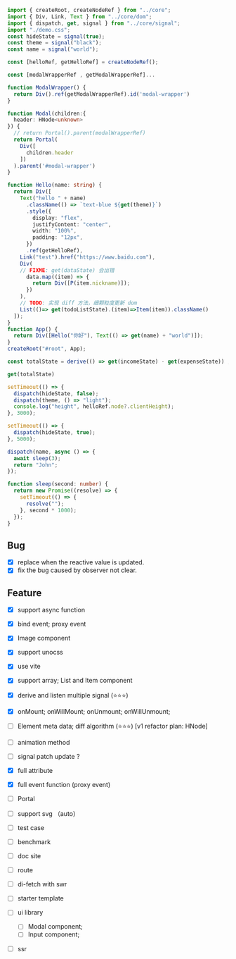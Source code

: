 ```ts
import { createRoot, createNodeRef } from "../core";
import { Div, Link, Text } from "../core/dom";
import { dispatch, get, signal } from "../core/signal";
import "./demo.css";
const hideState = signal(true);
const theme = signal("black");
const name = signal("world");

const [helloRef, getHelloRef] = createNodeRef();

const [modalWrapperRef , getModalWrapperRef]...

function ModalWrapper() {
  return Div().ref(getModalWrapperRef).id('modal-wrapper')
}

function Modal(children:{
  header: HNode<unknown>
}) {
  // return Portal().parent(modalWrapperRef)
  return Portal(
    Div([
      children.header
    ])
  ).parent('#modal-wrapper')
}

function Hello(name: string) {
  return Div([
    Text("hello " + name)
      .className(() => `text-blue ${get(theme)}`)
      .style({
        display: "flex",
        justifyContent: "center",
        width: "100%",
        padding: "12px",
      })
      .ref(getHelloRef),
    Link("test").href("https://www.baidu.com"),
    Div(
    // FIXME: get(dataState) 会出错
      data.map((item) => {
        return Div([P(item.nickname)]);
      })
    ),
    // TODO: 实现 diff 方法，细颗粒度更新 dom
    List(()=> get(todoListState).(item)=>Item(item)).className()
  ]);
}
function App() {
  return Div([Hello("你好"), Text(() => get(name) + "world")]);
}
createRoot("#root", App);

const totalState = derive(() => get(incomeState) - get(expenseState)) ; // Derive; no dispatch

get(totalState)

setTimeout(() => {
  dispatch(hideState, false);
  dispatch(theme, () => "light");
  console.log("height", helloRef.node?.clientHeight);
}, 3000);

setTimeout(() => {
  dispatch(hideState, true);
}, 5000);

dispatch(name, async () => {
  await sleep(3);
  return "John";
});

function sleep(second: number) {
  return new Promise((resolve) => {
    setTimeout(() => {
      resolve("");
    }, second * 1000);
  });
}
```

## Bug

- [x] replace when the reactive value is updated.
- [x] fix the bug caused by observer not clear.

## Feature

- [x] support async function
- [x] bind event; proxy event
- [x] Image component
- [x] support unocss
- [x] use vite
- [x] support array; List and Item component
- [x] derive and listen multiple signal (⭐️⭐️⭐️)

- [x] onMount; onWillMount; onUnmount; onWillUnmount;

- [ ] Element meta data; diff algorithm (⭐️⭐️⭐️) [v1 refactor plan: HNode]
- [ ] animation method
- [ ] signal patch update ?

- [x] full attribute
- [x] full event function (proxy event)
- [ ] Portal
- [ ] support svg （auto）

- [ ] test case
- [ ] benchmark

- [ ] doc site
- [ ] route
- [ ] di-fetch with swr
- [ ] starter template

- [ ] ui library

  - [ ] Modal component;
  - [ ] Input component;

- [ ] ssr
